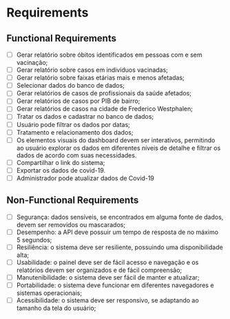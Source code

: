 # Requirements

## Functional Requirements

- [ ] Gerar relatório sobre óbitos identificados em pessoas com e sem vacinação;
- [ ] Gerar relatório sobre casos em indivíduos vacinadas;
- [ ] Gerar relatório sobre faixas etárias mais e menos afetadas;
- [ ] Selecionar dados do banco de dados;
- [ ] Gerar relatórios de casos de profissionais da saúde afetados;
- [ ] Gerar relatórios de casos por PIB de bairro;
- [ ] Gerar relatórios de casos na cidade de Frederico Westphalen;
- [ ] Tratar os dados e cadastrar no banco de dados;
- [ ] Usuário pode filtrar os dados por datas;
- [ ] Tratamento e relacionamento dos dados;
- [ ] Os elementos visuais do dashboard devem ser interativos, permitindo ao usuário explorar os dados em diferentes níveis de detalhe e filtrar os dados de acordo com suas necessidades.
- [ ] Compartilhar o link do sistema;
- [ ] Exportar os dados de covid-19.
- [ ] Administrador pode atualizar dados de Covid-19

## Non-Functional Requirements

- [ ] Segurança: dados sensíveis, se encontrados em alguma fonte de dados, devem ser removidos ou mascarados;
- [ ] Desempenho: a API deve possuir um tempo de resposta de no máximo 5 segundos;
- [ ] Resiliência: o sistema deve ser resiliente, possuindo uma disponibilidade alta;
- [ ] Usabilidade: o painel deve ser de fácil acesso e navegação e os relatórios devem ser organizados e de fácil compreensão;
- [ ] Manutenibilidade: o sistema deve ser fácil de manter e atualizar;
- [ ] Portabilidade: o sistema deve funcionar em diferentes navegadores e sistemas operacionais;
- [ ] Acessibilidade: o sistema deve ser responsivo, se adaptando ao tamanho da tela do usuário;
